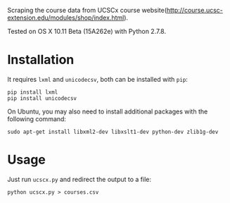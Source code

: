 Scraping the course data from UCSCx course website(http://course.ucsc-extension.edu/modules/shop/index.html).

Tested on OS X 10.11 Beta (15A262e) with Python 2.7.8.

# Installation

It requires `lxml` and `unicodecsv`, both can be installed with `pip`:

    pip install lxml
    pip install unicodecsv

On Ubuntu, you may also need to install additional packages with the following command:

    sudo apt-get install libxml2-dev libxslt1-dev python-dev zlib1g-dev

# Usage

Just run `ucscx.py` and redirect the output to a file:
    
    python ucscx.py > courses.csv
